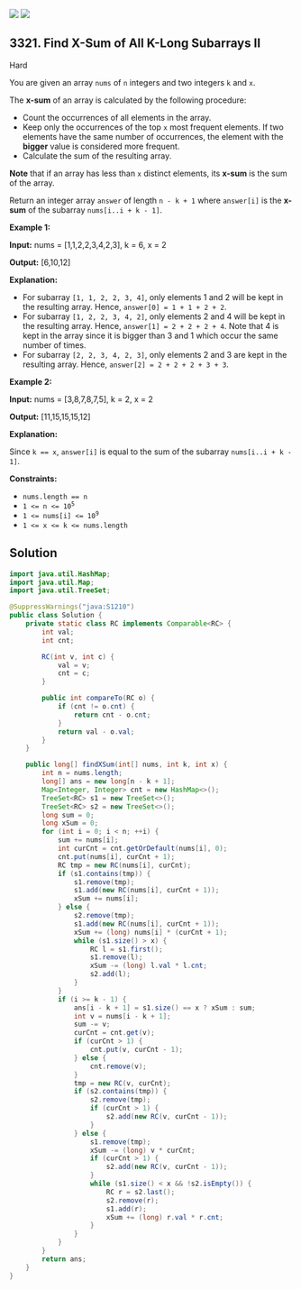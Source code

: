 [![](https://img.shields.io/github/stars/javadev/LeetCode-in-Java?label=Stars&style=flat-square)](https://github.com/javadev/LeetCode-in-Java)
[![](https://img.shields.io/github/forks/javadev/LeetCode-in-Java?label=Fork%20me%20on%20GitHub%20&style=flat-square)](https://github.com/javadev/LeetCode-in-Java/fork)

## 3321\. Find X-Sum of All K-Long Subarrays II

Hard

You are given an array `nums` of `n` integers and two integers `k` and `x`.

The **x-sum** of an array is calculated by the following procedure:

*   Count the occurrences of all elements in the array.
*   Keep only the occurrences of the top `x` most frequent elements. If two elements have the same number of occurrences, the element with the **bigger** value is considered more frequent.
*   Calculate the sum of the resulting array.

**Note** that if an array has less than `x` distinct elements, its **x-sum** is the sum of the array.

Return an integer array `answer` of length `n - k + 1` where `answer[i]` is the **x-sum** of the subarray `nums[i..i + k - 1]`.

**Example 1:**

**Input:** nums = [1,1,2,2,3,4,2,3], k = 6, x = 2

**Output:** [6,10,12]

**Explanation:**

*   For subarray `[1, 1, 2, 2, 3, 4]`, only elements 1 and 2 will be kept in the resulting array. Hence, `answer[0] = 1 + 1 + 2 + 2`.
*   For subarray `[1, 2, 2, 3, 4, 2]`, only elements 2 and 4 will be kept in the resulting array. Hence, `answer[1] = 2 + 2 + 2 + 4`. Note that 4 is kept in the array since it is bigger than 3 and 1 which occur the same number of times.
*   For subarray `[2, 2, 3, 4, 2, 3]`, only elements 2 and 3 are kept in the resulting array. Hence, `answer[2] = 2 + 2 + 2 + 3 + 3`.

**Example 2:**

**Input:** nums = [3,8,7,8,7,5], k = 2, x = 2

**Output:** [11,15,15,15,12]

**Explanation:**

Since `k == x`, `answer[i]` is equal to the sum of the subarray `nums[i..i + k - 1]`.

**Constraints:**

*   `nums.length == n`
*   <code>1 <= n <= 10<sup>5</sup></code>
*   <code>1 <= nums[i] <= 10<sup>9</sup></code>
*   `1 <= x <= k <= nums.length`

## Solution

```java
import java.util.HashMap;
import java.util.Map;
import java.util.TreeSet;

@SuppressWarnings("java:S1210")
public class Solution {
    private static class RC implements Comparable<RC> {
        int val;
        int cnt;

        RC(int v, int c) {
            val = v;
            cnt = c;
        }

        public int compareTo(RC o) {
            if (cnt != o.cnt) {
                return cnt - o.cnt;
            }
            return val - o.val;
        }
    }

    public long[] findXSum(int[] nums, int k, int x) {
        int n = nums.length;
        long[] ans = new long[n - k + 1];
        Map<Integer, Integer> cnt = new HashMap<>();
        TreeSet<RC> s1 = new TreeSet<>();
        TreeSet<RC> s2 = new TreeSet<>();
        long sum = 0;
        long xSum = 0;
        for (int i = 0; i < n; ++i) {
            sum += nums[i];
            int curCnt = cnt.getOrDefault(nums[i], 0);
            cnt.put(nums[i], curCnt + 1);
            RC tmp = new RC(nums[i], curCnt);
            if (s1.contains(tmp)) {
                s1.remove(tmp);
                s1.add(new RC(nums[i], curCnt + 1));
                xSum += nums[i];
            } else {
                s2.remove(tmp);
                s1.add(new RC(nums[i], curCnt + 1));
                xSum += (long) nums[i] * (curCnt + 1);
                while (s1.size() > x) {
                    RC l = s1.first();
                    s1.remove(l);
                    xSum -= (long) l.val * l.cnt;
                    s2.add(l);
                }
            }
            if (i >= k - 1) {
                ans[i - k + 1] = s1.size() == x ? xSum : sum;
                int v = nums[i - k + 1];
                sum -= v;
                curCnt = cnt.get(v);
                if (curCnt > 1) {
                    cnt.put(v, curCnt - 1);
                } else {
                    cnt.remove(v);
                }
                tmp = new RC(v, curCnt);
                if (s2.contains(tmp)) {
                    s2.remove(tmp);
                    if (curCnt > 1) {
                        s2.add(new RC(v, curCnt - 1));
                    }
                } else {
                    s1.remove(tmp);
                    xSum -= (long) v * curCnt;
                    if (curCnt > 1) {
                        s2.add(new RC(v, curCnt - 1));
                    }
                    while (s1.size() < x && !s2.isEmpty()) {
                        RC r = s2.last();
                        s2.remove(r);
                        s1.add(r);
                        xSum += (long) r.val * r.cnt;
                    }
                }
            }
        }
        return ans;
    }
}
```